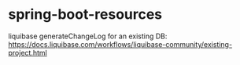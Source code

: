# spring-boot-resources

liquibase generateChangeLog for an existing DB: https://docs.liquibase.com/workflows/liquibase-community/existing-project.html

